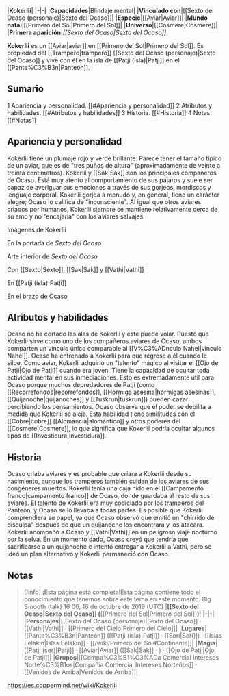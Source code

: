 

|**Kokerlii**|
|-|-|
|**Capacidades**|Blindaje mental|
|**Vinculado con**|[[Sexto del Ocaso (personaje)\|Sexto del Ocaso]]|
|**Especie**|[[Aviar\|Aviar]]|
|**Mundo natal**|[[Primero del Sol\|Primero del Sol]]|
|**Universo**|[[Cosmere\|Cosmere]]|
|**Primera aparición**|*[[Sexto del Ocaso\|Sexto del Ocaso]]*|

**Kokerlii** es un [[Aviar\|aviar]] en [[Primero del Sol\|Primero del Sol]]. Es propiedad del [[Trampero\|trampero]] [[Sexto del Ocaso (personaje)\|Sexto del Ocaso]] y vive con él en la isla de [[Patji (isla)\|Patji]] en el [[Pante%C3%B3n\|Panteón]].

## Sumario

1 Apariencia y personalidad. [[#Apariencia y personalidad]] 
2 Atributos y habilidades. [[#Atributos y habilidades]] 
3 Historia. [[#Historia]] 
4 Notas. [[#Notas]] 


## Apariencia y personalidad
Kokerlii tiene un plumaje rojo y verde brillante. Parece tener el tamaño típico de un aviar, que es de "tres puños de altura" (aproximadamente de veinte a treinta centímetros). Kokerlii y [[Sak\|Sak]] son los principales compañeros de Ocaso. Está muy atento al comportamiento de sus pájaros y suele ser capaz de averiguar sus emociones a través de sus gorjeos, mordiscos y lenguaje corporal. Kokerlii gorjea a menudo y, en general, tiene un carácter alegre; Ocaso lo califica de "inconsciente". Al igual que otros aviares criados por humanos, Kokerlii siempre se mantiene relativamente cerca de su amo y no "encajaría" con los aviares salvajes.


Imágenes de Kokerlii



 En la portada de *Sexto del Ocaso*





 Arte interior de *Sexto del Ocaso*





 Con [[Sexto\|Sexto]], [[Sak\|Sak]] y [[Vathi\|Vathi]]





 En [[Patji (isla)\|Patji]]





 En el brazo de Ocaso



## Atributos y habilidades
Ocaso no ha cortado las alas de Kokerlii y éste puede volar. Puesto que Kokerlii sirve como uno de los compañeros aviares de Ocaso, ambos comparten un vínculo único comparable al [[V%C3%ADnculo Nahel\|vínculo Nahel]]. Ocaso ha entrenado a Kokerlii para que regrese a él cuando le silbe.
Como aviar, Kokerlii adquirió un "talento" mágico al visitar el [[Ojo de Patji\|Ojo de Patji]] cuando era joven. Tiene la capacidad de ocultar toda actividad mental en sus inmediaciones. Esto es extremadamente útil para Ocaso porque muchos depredadores de Patji (como [[Recorrefondos\|recorrefondos]], [[Hormiga asesina\|hormigas asesinas]], [[Quijanoche\|quijanoches]] y [[Tuskrun\|tuskrun]]) pueden cazar percibiendo los pensamientos.  Ocaso observa que el poder se debilita a medida que Kokerlii se aleja. Esta habilidad tiene similitudes con el [[Cobre\|cobre]] [[Alomancia\|alomántico]]  y otros poderes del [[Cosmere\|Cosmere]], lo que significa que Kokerlii podría ocultar algunos tipos de [[Investidura\|Investidura]].

## Historia
Ocaso criaba aviares y es probable que criara a Kokerlii desde su nacimiento, aunque los tramperos también cuidan de los aviares de sus congéneres muertos. Kokerlii tenía una caja nido en el [[Campamento franco\|campamento franco]] de Ocaso, donde guardaba al resto de sus aviares. El talento de Kokerlii era muy codiciado por los tramperos del Panteón, y Ocaso se lo llevaba a todas partes. Es posible que Kokerlii comprendiera su papel, ya que Ocaso observó que emitió un "chirrido de disculpa" después de que un quijanoche los encontrara y los atacara.
Kokerlii acompañó a Ocaso y [[Vathi\|Vathi]] en un peligroso viaje nocturno por la selva. En un momento dado, Ocaso creyó que tendría que sacrificarse a un quijanoche e intentó entregar a Kokerlii a Vathi, pero se ideó un plan alternativo y Kokerlii permaneció con Ocaso.

## Notas

> [!info] ¡Esta página está completa!Esta página contiene todo el conocimiento que tenemos sobre este tema en este momento.
Big Smooth (talk) 16:00, 16 de octubre de 2019 (UTC)
|**[[Sexto del Ocaso\|Sexto del Ocaso]] (**[[Primero del Sol\|Primero del Sol]]**)**|
|-|-|
|**Personajes**|[[Sexto del Ocaso (personaje)\|Sexto del Ocaso]] · [[Vathi\|Vathi]] · [[Primero del Cielo\|Primero del Cielo]]|
|**Lugares**|[[Pante%C3%B3n\|Panteón]] ([[Patji (isla)\|Patji]] · [[Sori\|Sori]]) · [[Islas Eelakin\|Islas Eelakin]] · [[/wiki/Primero del Sol#Continente]]|
|**Magia**|[[Patji (ser)\|Patji]] · [[Aviar\|Aviar]] ([[Sak\|Sak]] · ) · [[Ojo de Patji\|Ojo de Patji]]|
|**Grupos**|[[Compa%C3%B1%C3%ADa Comercial Intereses Norte%C3%B1os\|Compañía Comercial Intereses Norteños]] · [[Venidos de Arriba\|Venidos de Arriba]]|



https://es.coppermind.net/wiki/Kokerlii